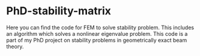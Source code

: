 # PhD-stability-matrix
Here you can find the code for FEM to solve stability problem. This includes an algorithm which solves a nonlinear eigenvalue problem. This code is a part of my PhD project on stability problems in geometrically exact beam theory.
